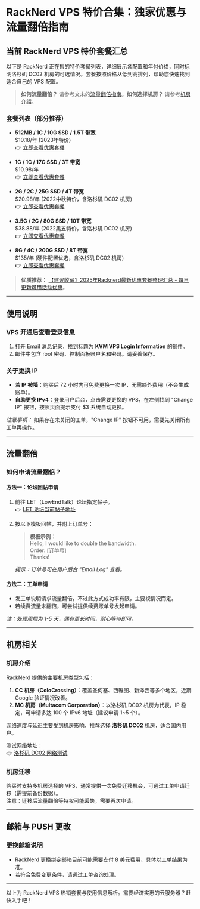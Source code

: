 # RackNerd VPS 特价合集：独家优惠与流量翻倍指南

## 当前 RackNerd VPS 特价套餐汇总

以下是 RackNerd 正在售的特价套餐列表，详细展示各配置和年付价格，同时标明洛杉矶 DC02 机房的可选情况。套餐按照价格从低到高排列，帮助您快速找到适合自己的 VPS 配置。

> **如何流量翻倍？** 请参考文末的[流量翻倍指南](#流量翻倍)。**如何选择机房？** 请参考[机房介绍](#机房相关)。

### 套餐列表（部分推荐）

- **512MB / 1C / 10G SSD / 1.5T 带宽**  
  $10.18/年 (2023年特价)  
  👉 [立即查看优惠套餐](https://bit.ly/Rack_Nerd)

- **1G / 1C / 17G SSD / 3T 带宽**  
  $10.98/年  
  👉 [立即查看优惠套餐](https://bit.ly/Rack_Nerd)

- **2G / 2C / 25G SSD / 4T 带宽**  
  $20.98/年 (2022中秋特价，含洛杉矶 DC02 机房)  
  👉 [立即查看优惠套餐](https://bit.ly/Rack_Nerd)

- **3.5G / 2C / 80G SSD / 10T 带宽**  
  $38.88/年 (2022黑五特价，含洛杉矶 DC02 机房)  
  👉 [立即查看优惠套餐](https://bit.ly/Rack_Nerd)

- **8G / 4C / 200G SSD / 8T 带宽**  
  $135/年 (硬件配置优选，含洛杉矶 DC02 机房)  
  👉 [立即查看优惠套餐](https://bit.ly/Rack_Nerd)

> **优质推荐：** [【建议收藏】2025年Racknerd最新优惠套餐整理汇总 - 每日更新可用活动优惠](https://bit.ly/Rack_Nerd)。

---

## 使用说明

### VPS 开通后查看登录信息
1. 打开 Email 消息记录，找到标题为 **KVM VPS Login Information** 的邮件。  
2. 邮件中包含 root 密码、控制面板账户名和密码。请妥善保存。

### 关于更换 IP
- **若 IP 被墙**：购买后 72 小时内可免费更换一次 IP，无需额外费用（不会生成账单）。  
- **自助更换 IPv4**：登录用户后台，点击需要更换的 VPS，在左侧找到 "Change IP" 按钮，按照页面提示支付 $3 系统自动更换。

*注意事项：* 如果存在未关闭的工单，"Change IP" 按钮不可用，需要先关闭所有工单再操作。

---

## 流量翻倍

### 如何申请流量翻倍？
#### 方法一：论坛回帖申请  
1. 前往 LET（LowEndTalk）论坛指定帖子。  
   👉 [LET 论坛当前帖子地址](https://lowendtalk.com/discussion/186994/boom-boom-4th-of-july-deals-come-come-deals-freebies-by-racknerd)  
2. 按以下模板回帖，并附上订单号：
   > **模板示例：**  
   > Hello, I would like to double the bandwidth.  
   > Order: [订单号]  
   > Thanks!

   *提示：订单号可在用户后台 "Email Log" 查看。*

#### 方法二：工单申请  
- 发工单说明请求流量翻倍，不过此方式成功率有限，主要视情况而定。  
- 若续费流量未翻倍，可尝试提供续费账单号发起申请。

*注：处理周期为 1-5 天，偶有更长时间，耐心等待即可。*

---

## 机房相关

### 机房介绍
RackNerd 提供的主要机房类型包括：
1. **CC 机房（ColoCrossing）**：覆盖圣何塞、西雅图、新泽西等多个地区，近期 Google 验证情况改善。  
2. **MC 机房（Multacom Corporation）**：以洛杉矶 DC02 机房为代表，IP 稳定，可申请多达 100 个 IPv6 地址（建议申请 1~5 个）。

网络速度与延迟主要受到机房影响，推荐选择 **洛杉矶 DC02** 机房，适合国内用户。

测试网络地址：  
👉 [洛杉矶 DC02 网络测试](https://lg-lax02.racknerd.com/)

### 机房迁移
购买时支持多机房选择的 VPS，通常提供一次免费迁移机会，可通过工单申请迁移（需提前备份数据）。  
注意：迁移后流量翻倍等特权可能丢失，需要再次申请。

---

## 邮箱与 PUSH 更改

### 更换邮箱说明
- RackNerd 更换绑定邮箱目前可能需要支付 8 美元费用，具体以工单结果为准。  
- 若符合免费变更条件，请通过工单咨询处理。

---

以上为 RackNerd VPS 热销套餐与使用信息解析。需要经济实惠的云服务器？赶快入手吧！